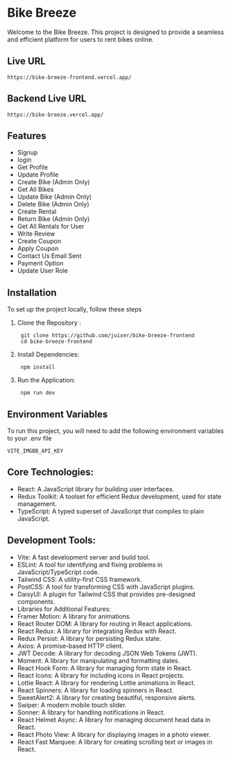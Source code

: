 # Bike Breeze

Welcome to the Bike Breeze. This project is designed to provide a seamless and efficient platform for users to rent bikes online.


## Live URL
        
    https://bike-breeze-frontend.vercel.app/

## Backend Live URL
        
    https://bike-breeze.vercel.app/

## Features

- Signup
- login
- Get Profile
- Update Profile
- Create Bike (Admin Only)
- Get All Bikes
- Update Bike (Admin Only)
- Delete Bike (Admin Only)
- Create Rental
- Return Bike (Admin Only)
- Get All Rentals for User
- Write Review
- Create Coupon
- Apply Coupon
- Contact Us Email Sent
- Payment Option
- Update User Role





## Installation

To set up the project locally, follow these steps

1. Clone the Repository :

        git clone https://github.com/juixer/bike-breeze-frontend
        cd bike-breeze-frontend

2. Install Dependencies:

        npm install


3. Run the Application:

        npm run dev


## Environment Variables

To run this project, you will need to add the following environment variables to your .env file

`VITE_IMGBB_API_KEY`


## Core Technologies:
- React: A JavaScript library for building user interfaces.
- Redux Toolkit: A toolset for efficient Redux development, used for state management.
- TypeScript: A typed superset of JavaScript that compiles to plain JavaScript.

## Development Tools:
- Vite: A fast development server and build tool.
- ESLint: A tool for identifying and fixing problems in JavaScript/TypeScript code.
- Tailwind CSS: A utility-first CSS framework.
- PostCSS: A tool for transforming CSS with JavaScript plugins.
- DaisyUI: A plugin for Tailwind CSS that provides pre-designed components.
- Libraries for Additional Features:
- Framer Motion: A library for animations.
- React Router DOM: A library for routing in React applications.
- React Redux: A library for integrating Redux with React.
- Redux Persist: A library for persisting Redux state.
- Axios: A promise-based HTTP client.
- JWT Decode: A library for decoding JSON Web Tokens (JWT).
- Moment: A library for manipulating and formatting dates.
- React Hook Form: A library for managing form state in React.
- React Icons: A library for including icons in React projects.
- Lottie React: A library for rendering Lottie animations in React.
- React Spinners: A library for loading spinners in React.
- SweetAlert2: A library for creating beautiful, responsive alerts.
- Swiper: A modern mobile touch slider.
- Sonner: A library for handling notifications in React.
- React Helmet Async: A library for managing document head data in React.
- React Photo View: A library for displaying images in a photo viewer.
- React Fast Marquee: A library for creating scrolling text or images in React.
